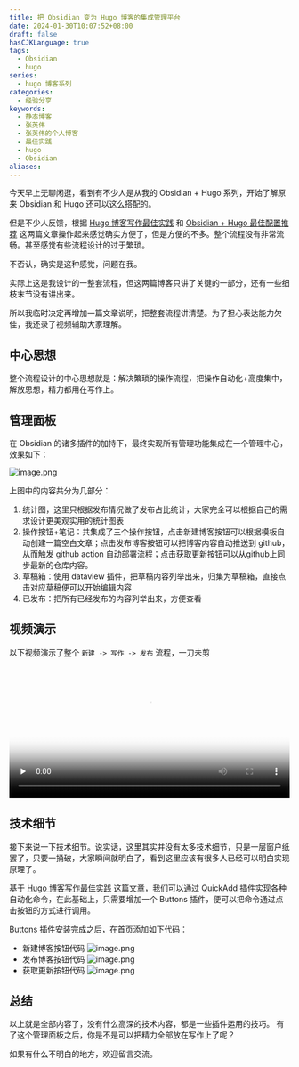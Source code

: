 ```yaml
---
title: 把 Obsidian 变为 Hugo 博客的集成管理平台
date: 2024-01-30T10:07:52+08:00
draft: false
hasCJKLanguage: true
tags:
  - Obsidian
  - hugo
series:
  - hugo 博客系列
categories:
  - 经验分享
keywords:
  - 静态博客
  - 张英伟
  - 张英伟的个人博客
  - 最佳实践
  - hugo
  - Obsidian
aliases:
---
```


今天早上无聊闲逛，看到有不少人是从我的 Obsidian + Hugo 系列，开始了解原来 Obsidian 和 Hugo 还可以这么搭配的。

<!-- more -->

但是不少人反馈，根据 [Hugo 博客写作最佳实践](/posts/2022m4d11h19m42s28/) 和 [Obsidian + Hugo 最佳配置推荐](/posts/2022m4d12h13m13s22/) 这两篇文章操作起来感觉确实方便了，但是方便的不多。整个流程没有非常流畅。甚至感觉有些流程设计的过于繁琐。

不否认，确实是这种感觉，问题在我。

实际上这是我设计的一整套流程，但这两篇博客只讲了关键的一部分，还有一些细枝末节没有讲出来。

所以我临时决定再增加一篇文章说明，把整套流程讲清楚。为了担心表达能力欠佳，我还录了视频辅助大家理解。

## 中心思想

整个流程设计的中心思想就是：解决繁琐的操作流程，把操作自动化+高度集中，解放思想，精力都用在写作上。

## 管理面板

在 Obsidian 的诸多插件的加持下，最终实现所有管理功能集成在一个管理中心，效果如下：

![image.png](https://hushuo.zhangyingwei.com/20240130105509.png)

上图中的内容共分为几部分：

1. 统计图，这里只根据发布情况做了发布占比统计，大家完全可以根据自己的需求设计更美观实用的统计图表
2. 操作按钮+笔记：共集成了三个操作按钮，点击新建博客按钮可以根据模板自动创建一篇空白文章；点击发布博客按钮可以把博客内容自动推送到 github，从而触发 github action 自动部署流程；点击获取更新按钮可以从github上同步最新的仓库内容。
3. 草稿箱：使用 dataview 插件，把草稿内容列举出来，归集为草稿箱，直接点击对应草稿便可以开始编辑内容
4. 已发布：把所有已经发布的内容列举出来，方便查看

## 视频演示

以下视频演示了整个 `新建 -> 写作 -> 发布` 流程，一刀未剪
<video id="video" controls="" controlslist="nodownload" preload="none" allowfullscreen="true" position= "absolute" width="100%" poster="https://hushuo.zhangyingwei.com/yanshi.png"> <source id="mp4" src="https://hushuo.zhangyingwei.com/录屏2024-01-30 11.08.03.mov" type="video/mp4" > </video>

## 技术细节

接下来说一下技术细节。说实话，这里其实并没有太多技术细节，只是一层窗户纸罢了，只要一捅破，大家瞬间就明白了，看到这里应该有很多人已经可以明白实现原理了。

基于 [Hugo 博客写作最佳实践](/posts/2022m4d11h19m42s28/) 这篇文章，我们可以通过 QuickAdd 插件实现各种自动化命令，在此基础上，只需要增加一个 Buttons 插件，便可以把命令通过点击按钮的方式进行调用。

Buttons 插件安装完成之后，在首页添加如下代码：

- 新建博客按钮代码
  ![image.png](https://hushuo.zhangyingwei.com/20240130115206.png)
- 发布博客按钮代码
  ![image.png](https://hushuo.zhangyingwei.com/20240130115236.png)
- 获取更新按钮代码
  ![image.png](https://hushuo.zhangyingwei.com/20240130115304.png)

## 总结

以上就是全部内容了，没有什么高深的技术内容，都是一些插件运用的技巧。 有了这个管理面板之后，你是不是可以把精力全部放在写作上了呢？

如果有什么不明白的地方，欢迎留言交流。
